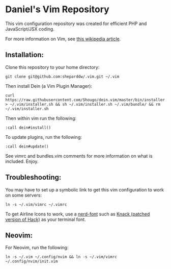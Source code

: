 # Daniel's Vim Repository
This vim configuration repository was created for efficient PHP and JavaScript/JSX coding.

For more information on Vim, see [this wikipedia article](https://en.wikipedia.org/wiki/Vim_(text_editor)).

## Installation:
Clone this repository to your home directory:
```
git clone git@github.com:sheparddw/.vim.git ~/.vim
```
Then install Dein (a Vim Plugin Manager):
```
curl https://raw.githubusercontent.com/Shougo/dein.vim/master/bin/installer.sh > ~/.vim/installer.sh && sh ~/.vim/installer.sh ~/.vim/bundle/ && rm ~/.vim/installer.sh
```
Then within vim run the following:
```
:call dein#install()
```
To update plugins, run the following:
```
:call dein#update()
```

See vimrc and bundles.vim comments for more information on what is included.
Enjoy.

## Troubleshooting:
You may have to set up a symbolic link to get this vim configuration to work on some servers:
```
ln -s ~/.vim/vimrc ~/.vimrc
```
To get Airline Icons to work, use a [nerd-font](https://github.com/ryanoasis/nerd-fonts) such as [Knack (patched version of Hack)](https://github.com/ryanoasis/nerd-fonts/blob/master/patched-fonts/Hack/Regular/complete/Knack%20Regular%20Nerd%20Font%20Complete.ttf) as your terminal font.

## Neovim:
For Neovim, run the following:
```
ln -s ~/.vim ~/.config/nvim && ln -s ~/.vim/vimrc ~/.config/nvim/init.vim
```
